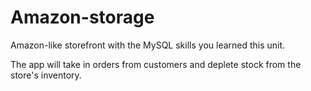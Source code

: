 # Amazon-storage
Amazon-like storefront with the MySQL skills you learned this unit. 


The app will take in orders from customers and deplete stock from the store's inventory. 
